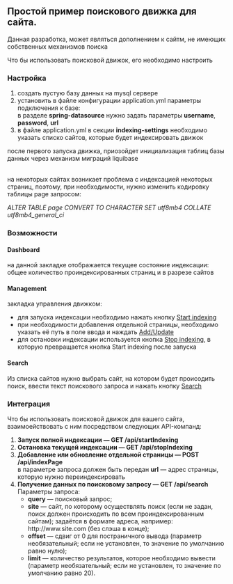 <h2>Простой пример поискового движка для сайта.</h2>
<p>Данная разработка, может являться дополнением к сайтм, не имеющих собственных механизмов поиска
<p>Что бы использовать поисковой движок, его необходимо настроить</p>
<h3>Настройка</h3>
<ol>
    <li>создать пустую базу данных на mysql сервере</li>
    <li>установить в файле конфигурации application.yml параметры подключения к базе:
    <br>в разделе <b>spring-datasource</b> нужно задать параметры <b>username</b>, <b>password</b>, <b>url</b></li>
    <li>в файле application.yml в секции <b>indexing-settings</b> необходимо указать списко сайтов,
    которые будет индексировать движок</li>
</ol>
<p>после первого запуска движка, приозойдет инициализация таблиц базы данных через механизм миграций liquibase</p>
<br>на некоторых сайтах возникает проблема с индексацией некоторых страниц, поэтому, при необходимости,
нужно изменить кодировку таблицы page запросом:
<p><i>ALTER TABLE page CONVERT TO CHARACTER SET utf8mb4 COLLATE utf8mb4_general_ci</i></p>
<h3>Возможности</h3>
<h4>Dashboard</h4>
на данной закладке отображается текущее состояние индексации:
общее количество проиндексированных страниц и в разрезе сайтов
<h4>Management</h4>
закладка управления движком:
<ul>
    <li>для запуска индексации необходимо нажать кнопку <u>Start indexing</u></li>
    <li>при необходимости добавления отдельной страницы,
    необходимо указать её путь в поле ввода и наждать <u>Add/Update</u></li>
    <li>для остановки индексации используется кнопка <u>Stop indexing</u>,
    в которую превращается кнопка Start indexing после запуска</li>
</ul>
<h4>Search</h4>
<p>Из списка сайтов нужно выбрать сайт, на котором будет происодить поиск,
ввести текст поискового запроса и нажать кнопку <u>Search</u></p>
<h3>Интеграция</h3>
Что бы использовать поисковой движок для вашего сайта, взаимоействовать с ним посредством следующих API-компанд:
<ol>
    <li><b>Запуск полной индексации — GET /api/startIndexing</b></li>
    <li><b>Остановка текущей индексации — GET /api/stopIndexing</b></li>
    <li><b>Добавление или обновление отдельной страницы — POST /api/indexPage</b>
    <br>в параметре запроса должен быть передан <b>url</b> — адрес страницы, которую нужно переиндексировать
    </li>
    <li><b>Получение данных по поисковому запросу — GET /api/search</b>
    <br>Параметры запроса:
    <ul>
        <li><b>query</b> — поисковый запрос;</li>
        <li><b>site</b> — сайт, по которому осуществлять поиск (если не задан, поиск
        должен происходить по всем проиндексированным сайтам); задаётся в
        формате адреса, например: http://www.site.com (без слэша в конце);</li>
        <li><b>offset</b> — сдвиг от 0 для постраничного вывода (параметр
        необязательный; если не установлен, то значение по умолчанию равно
        нулю);</li>
        <li><b>limit</b> — количество результатов, которое необходимо вывести (параметр
        необязательный; если не установлен, то значение по умолчанию равно
        20).</li>
    </ul>
    </li>
</ol>
